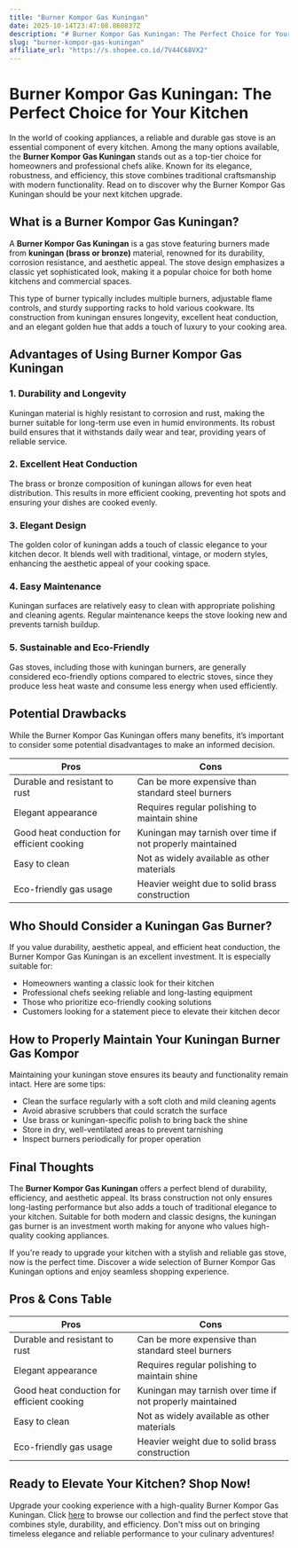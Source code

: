 ```yaml
---
title: "Burner Kompor Gas Kuningan"
date: 2025-10-14T23:47:08.860837Z
description: "# Burner Kompor Gas Kuningan: The Perfect Choice for Your Kitchen..."
slug: "burner-kompor-gas-kuningan"
affiliate_url: "https://s.shopee.co.id/7V44C68VX2"
---
```

# Burner Kompor Gas Kuningan: The Perfect Choice for Your Kitchen

In the world of cooking appliances, a reliable and durable gas stove is an essential component of every kitchen. Among the many options available, the **Burner Kompor Gas Kuningan** stands out as a top-tier choice for homeowners and professional chefs alike. Known for its elegance, robustness, and efficiency, this stove combines traditional craftsmanship with modern functionality. Read on to discover why the Burner Kompor Gas Kuningan should be your next kitchen upgrade.

## What is a Burner Kompor Gas Kuningan?

A **Burner Kompor Gas Kuningan** is a gas stove featuring burners made from **kuningan (brass or bronze)** material, renowned for its durability, corrosion resistance, and aesthetic appeal. The stove design emphasizes a classic yet sophisticated look, making it a popular choice for both home kitchens and commercial spaces.

This type of burner typically includes multiple burners, adjustable flame controls, and sturdy supporting racks to hold various cookware. Its construction from kuningan ensures longevity, excellent heat conduction, and an elegant golden hue that adds a touch of luxury to your cooking area.

## Advantages of Using Burner Kompor Gas Kuningan

### 1. Durability and Longevity

Kuningan material is highly resistant to corrosion and rust, making the burner suitable for long-term use even in humid environments. Its robust build ensures that it withstands daily wear and tear, providing years of reliable service.

### 2. Excellent Heat Conduction

The brass or bronze composition of kuningan allows for even heat distribution. This results in more efficient cooking, preventing hot spots and ensuring your dishes are cooked evenly.

### 3. Elegant Design

The golden color of kuningan adds a touch of classic elegance to your kitchen decor. It blends well with traditional, vintage, or modern styles, enhancing the aesthetic appeal of your cooking space.

### 4. Easy Maintenance

Kuningan surfaces are relatively easy to clean with appropriate polishing and cleaning agents. Regular maintenance keeps the stove looking new and prevents tarnish buildup.

### 5. Sustainable and Eco-Friendly

Gas stoves, including those with kuningan burners, are generally considered eco-friendly options compared to electric stoves, since they produce less heat waste and consume less energy when used efficiently.

## Potential Drawbacks

While the Burner Kompor Gas Kuningan offers many benefits, it’s important to consider some potential disadvantages to make an informed decision.

| Pros | Cons |
|-------|----------|
| Durable and resistant to rust | Can be more expensive than standard steel burners |
| Elegant appearance | Requires regular polishing to maintain shine |
| Good heat conduction for efficient cooking | Kuningan may tarnish over time if not properly maintained |
| Easy to clean | Not as widely available as other materials |
| Eco-friendly gas usage | Heavier weight due to solid brass construction |

## Who Should Consider a Kuningan Gas Burner?

If you value durability, aesthetic appeal, and efficient heat conduction, the Burner Kompor Gas Kuningan is an excellent investment. It is especially suitable for:

- Homeowners wanting a classic look for their kitchen
- Professional chefs seeking reliable and long-lasting equipment
- Those who prioritize eco-friendly cooking solutions
- Customers looking for a statement piece to elevate their kitchen decor

## How to Properly Maintain Your Kuningan Burner Gas Kompor

Maintaining your kuningan stove ensures its beauty and functionality remain intact. Here are some tips:

- Clean the surface regularly with a soft cloth and mild cleaning agents
- Avoid abrasive scrubbers that could scratch the surface
- Use brass or kuningan-specific polish to bring back the shine
- Store in dry, well-ventilated areas to prevent tarnishing
- Inspect burners periodically for proper operation

## Final Thoughts

The **Burner Kompor Gas Kuningan** offers a perfect blend of durability, efficiency, and aesthetic appeal. Its brass construction not only ensures long-lasting performance but also adds a touch of traditional elegance to your kitchen. Suitable for both modern and classic designs, the kuningan gas burner is an investment worth making for anyone who values high-quality cooking appliances.

If you're ready to upgrade your kitchen with a stylish and reliable gas stove, now is the perfect time. Discover a wide selection of Burner Kompor Gas Kuningan options and enjoy seamless shopping experience.

## Pros & Cons Table

| Pros | Cons |
|-------|----------|
| Durable and resistant to rust | Can be more expensive than standard steel burners |
| Elegant appearance | Requires regular polishing to maintain shine |
| Good heat conduction for efficient cooking | Kuningan may tarnish over time if not properly maintained |
| Easy to clean | Not as widely available as other materials |
| Eco-friendly gas usage | Heavier weight due to solid brass construction |

## Ready to Elevate Your Kitchen? Shop Now!

Upgrade your cooking experience with a high-quality Burner Kompor Gas Kuningan. Click [here](https://s.shopee.co.id/7V44C68VX2) to browse our collection and find the perfect stove that combines style, durability, and efficiency. Don't miss out on bringing timeless elegance and reliable performance to your culinary adventures!
